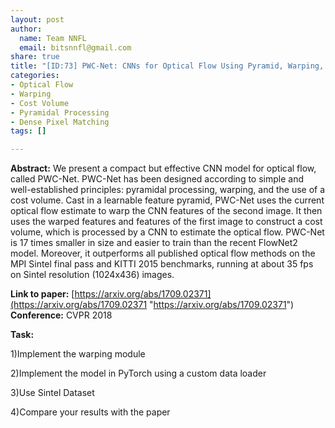 ```yaml
---
layout: post
author:
  name: Team NNFL
  email: bitsnnfl@gmail.com
share: true
title: "[ID:73] PWC-Net: CNNs for Optical Flow Using Pyramid, Warping, and Cost Volume"
categories:
- Optical Flow
- Warping
- Cost Volume
- Pyramidal Processing
- Dense Pixel Matching
tags: []

---
```

**Abstract:** We present a compact but effective CNN model for optical flow, called PWC-Net. PWC-Net has been designed according to simple and well-established principles: pyramidal processing, warping, and the use of a cost volume. Cast in a learnable feature pyramid, PWC-Net uses the current optical flow estimate to warp the CNN features of the second image. It then uses the warped features and features of the first image to construct a cost volume, which is processed by a CNN to estimate the optical flow. PWC-Net is 17 times smaller in size and easier to train than the recent FlowNet2 model. Moreover, it outperforms all published optical flow methods on the MPI Sintel final pass and KITTI 2015 benchmarks, running at about 35 fps on Sintel resolution (1024x436) images.

**Link to paper:** [https://arxiv.org/abs/1709.02371](https://arxiv.org/abs/1709.02371 "https://arxiv.org/abs/1709.02371")  
**Conference:** CVPR 2018

**Task:**

1)Implement the warping module

2)Implement the model in PyTorch using a custom data loader 

3)Use Sintel Dataset

4)Compare your results with the paper